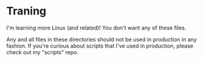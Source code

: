 # Traning
I'm learning more Linux (and related)!  You don't want any of these files.

Any and all files in these directories should not be used in production in any fashion.  If you're curious about scripts that I've used in production, please check out my "scripts" repo.